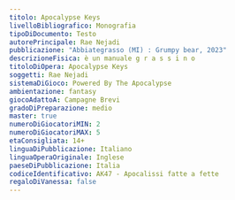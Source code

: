 ```yaml
---
titolo: Apocalypse Keys
livelloBibliografico: Monografia
tipoDiDocumento: Testo
autorePrincipale: Rae Nejadi
pubblicazione: "Abbiategrasso (MI) : Grumpy bear, 2023"
descrizioneFisica: è un manuale g r a s s i n o
titoloDiOpera: Apocalypse Keys
soggetti: Rae Nejadi
sistemaDiGioco: Powered By The Apocalypse
ambientazione: fantasy
giocoAdattoA: Campagne Brevi
gradoDiPreparazione: medio
master: true
numeroDiGiocatoriMIN: 2
numeroDiGiocatoriMAX: 5
etaConsigliata: 14+
linguaDiPubblicazione: Italiano
linguaOperaOriginale: Inglese
paeseDiPubblicazione: Italia
codiceIdentificativo: AK47 - Apocalissi fatte a fette
regaloDiVanessa: false
---
```


